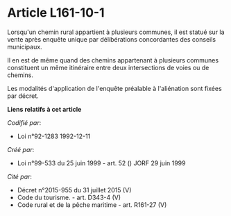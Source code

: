 # Article L161-10-1

Lorsqu'un chemin rural appartient à plusieurs communes, il est statué sur la vente après enquête unique par délibérations
concordantes des conseils municipaux.

Il en est de même quand des chemins appartenant à plusieurs communes constituent un même itinéraire entre deux intersections
de voies ou de chemins.

Les modalités d'application de l'enquête préalable à l'aliénation sont fixées par décret.

**Liens relatifs à cet article**

_Codifié par_:

  - Loi n°92-1283 1992-12-11

_Créé par_:

  - Loi n°99-533 du 25 juin 1999 - art. 52 () JORF 29 juin 1999

_Cité par_:

  - Décret n°2015-955 du 31 juillet 2015 (V)
  - Code du tourisme. - art. D343-4 (V)
  - Code rural et de la pêche maritime - art. R161-27 (V)
